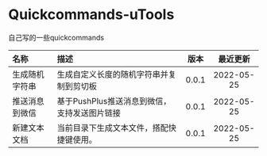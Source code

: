 # Quickcommands-uTools

自己写的一些quickcommands

| 名称           | 描述                                         | 版本  |  最近更新  |
| :------------- | :------------------------------------------- | :---: | :--------: |
| 生成随机字符串 | 生成自定义长度的随机字符串并复制到剪切板     | 0.0.1 | 2022-05-25 |
| 推送消息到微信 | 基于PushPlus推送消息到微信，支持发送图片链接 | 0.0.1 | 2022-05-25 |
| 新建文本文档   | 当前目录下生成文本文件，搭配快捷键使用。     | 0.0.1 | 2022-05-25 |

